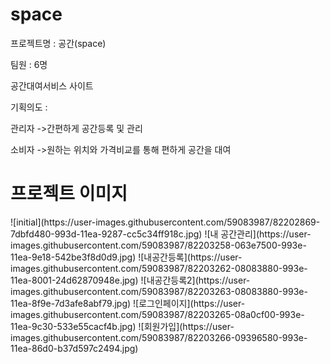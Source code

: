  <h1>space</h1>
 
프로젝트명 : 공간(space)

팀원 :  6명

공간대여서비스 사이트

기획의도 :

관리자 ->간편하게 공간등록 및 관리

소비자 ->원하는 위치와 가격비교를 통해 편하게 공간을 대여

<h1>프로젝트 이미지</h1>
![initial](https://user-images.githubusercontent.com/59083987/82202869-7dbfd480-993d-11ea-9287-cc5c34ff918c.jpg)
![내 공간관리](https://user-images.githubusercontent.com/59083987/82203258-063e7500-993e-11ea-9e18-542be3f8d0d9.jpg)
![내공간등록](https://user-images.githubusercontent.com/59083987/82203262-08083880-993e-11ea-8001-24d62870948e.jpg)
![내공간등록2](https://user-images.githubusercontent.com/59083987/82203263-08083880-993e-11ea-8f9e-7d3afe8abf79.jpg)
![로그인페이지](https://user-images.githubusercontent.com/59083987/82203265-08a0cf00-993e-11ea-9c30-533e55cacf4b.jpg)
![회원가입](https://user-images.githubusercontent.com/59083987/82203266-09396580-993e-11ea-86d0-b37d597c2494.jpg)






